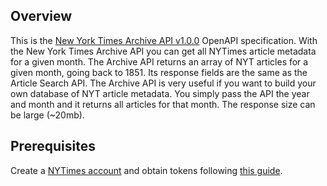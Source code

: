 ## Overview

This is the [New York Times Archive API v1.0.0](https://developer.nytimes.com/docs/archive-product/1/overview) OpenAPI specification.  With the New York Times Archive API you can get all NYTimes article metadata for a given month. The Archive API returns an array of NYT articles for a given month, going back to 1851. Its response fields are the same as the Article Search API.  The Archive API is very useful if you want to build your own database of NYT article metadata. You simply pass the API the year and month and it returns all articles for that month. The response size can be large (~20mb).
## Prerequisites

  Create a [NYTimes account](https://developer.nytimes.com/accounts/login) and obtain tokens following [this guide](https://developer.nytimes.com/get-started).
